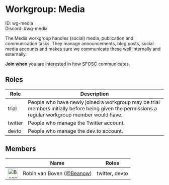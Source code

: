 <!-- GENERATED FILE, DON'T EDIT -->
# Workgroup: Media
ID: wg-media<br>
Discord: #wg-media

The Media workgroup handles (social) media, publication and communication tasks.
They manage announcements, blog posts, social media accounts and makes sure we communicate these well
internally and externally.

**Join when** you are interested in how SFOSC communicates.

## Roles

Role | Description
-|-
trial|People who have newly joined a workgroup may be trial members initially before being given the permissions a regular workgroup member would have.
twitter|People who manage the Twitter account.
devto|People who manage the dev.to account.

## Members

&nbsp;|Name|Roles
-|-|-
<img src="https://avatars.githubusercontent.com/Beanow?v=4&s=32" width="32" height="32" alt="Beanow" />|Robin van Boven ([@Beanow](https://github.com/Beanow))|twitter, devto
